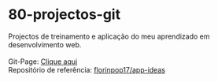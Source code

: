 # 80-projectos-git
Projectos de treinamento e aplicação do meu aprendizado em desenvolvimento web.<br><br>
Git-Page: <a href="https://florencioGoncalves.github.io/80-projectos-git/">Clique aqui</a><br>
Repositório de referência: <a href="https://github.com/florinpop17/app-ideas">florinpop17/app-ideas</a>
